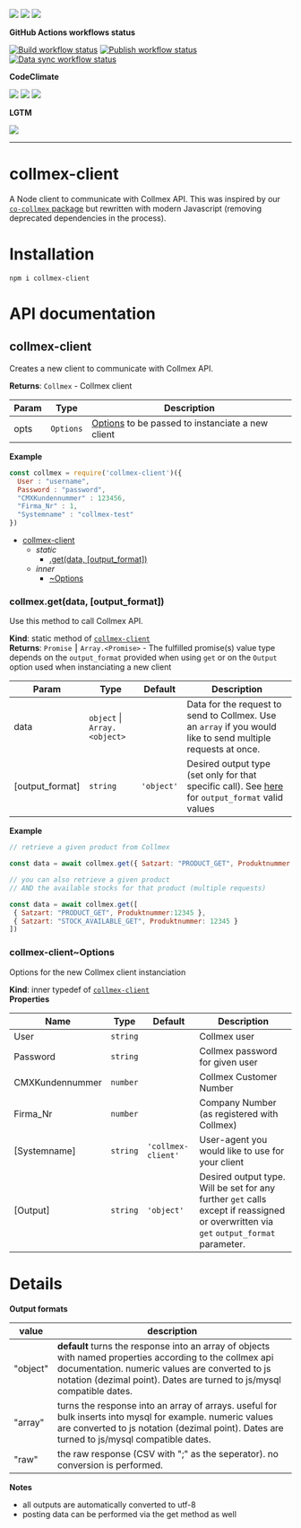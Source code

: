 ![](https://img.shields.io/github/package-json/v/kaskadi/aws-es-client)
![](https://img.shields.io/badge/code--style-standard-blue)
![](https://img.shields.io/github/license/kaskadi/aws-es-client?color=blue)

**GitHub Actions workflows status**

[![Build workflow status](https://img.shields.io/github/workflow/status/kaskadi/collmex-client/build?label=build&logo=mocha)](https://github.com/kaskadi/collmex-client/actions?query=workflow%3Abuild)
[![Publish workflow status](https://img.shields.io/github/workflow/status/kaskadi/collmex-client/publish?label=publish&logo=npm)](https://github.com/kaskadi/collmex-client/actions?query=workflow%3Apublish)
[![Data sync workflow status](https://img.shields.io/github/workflow/status/kaskadi/collmex-client/sync-data?label=sync-data&logo=github-actions)](https://github.com/kaskadi/collmex-client/actions?query=workflow%3Async-data)

**CodeClimate**

[![](https://img.shields.io/codeclimate/maintainability/kaskadi/aws-es-client?label=maintainability&logo=Code%20Climate)](https://codeclimate.com/github/kaskadi/aws-es-client)
[![](https://img.shields.io/codeclimate/tech-debt/kaskadi/aws-es-client?label=technical%20debt&logo=Code%20Climate)](https://codeclimate.com/github/kaskadi/aws-es-client)
[![](https://img.shields.io/codeclimate/coverage/kaskadi/aws-es-client?label=test%20coverage&logo=Code%20Climate)](https://codeclimate.com/github/kaskadi/aws-es-client)

**LGTM**

[![](https://img.shields.io/lgtm/grade/javascript/github/kaskadi/aws-es-client?label=code%20quality&logo=LGTM)](https://lgtm.com/projects/g/kaskadi/aws-es-client/?mode=list&logo=LGTM)

****

# collmex-client

A Node client to communicate with Collmex API. This was inspired by our [`co-collmex` package](https://www.npmjs.com/package/co-collmex) but rewritten with modern Javascript (removing deprecated dependencies in the process).

# Installation

```
npm i collmex-client
```

# API documentation

## collmex-client

Creates a new client to communicate with Collmex API.

**Returns**: `Collmex` - Collmex client  

| Param | Type | Description |
| --- | --- | --- |
| opts | `Options` | [Options] to be passed to instanciate a new client |

**Example**  
```js
const collmex = require('collmex-client')({
  User : "username",
  Password : "password",
  "CMXKundennummer" : 123456,
  "Firma_Nr" : 1,
  "Systemname" : "collmex-test"
})
```

* [collmex-client]
    * _static_
        * [.get(data, \[output_format\])]
    * _inner_
        * [~Options]


### collmex.get(data, \[output_format\])

Use this method to call Collmex API.

**Kind**: static method of [`collmex-client`]  
**Returns**: `Promise` ⎮ `Array.<Promise>` - The fulfilled promise(s) value type depends on the `output_format` provided when using `get` or on the `Output` option used when instanciating a new client  

| Param | Type | Default | Description |
| --- | --- | --- | --- |
| data | `object` \| `Array.<object>` |  | Data for the request to send to Collmex. Use an `array` if you would like to send multiple requests at once. |
| \[output_format\] | `string` | `'object'` | Desired output type (set only for that specific call). See [here] for `output_format` valid values |

**Example**  
```js
// retrieve a given product from Collmex

const data = await collmex.get({ Satzart: "PRODUCT_GET", Produktnummer: 12345 })

// you can also retrieve a given product
// AND the available stocks for that product (multiple requests)

const data = await collmex.get([
 { Satzart: "PRODUCT_GET", Produktnummer:12345 },
 { Satzart: "STOCK_AVAILABLE_GET", Produktnummer: 12345 }
])
```

### collmex-client~Options

Options for the new Collmex client instanciation

**Kind**: inner typedef of [`collmex-client`][1]  
**Properties**

| Name | Type | Default | Description |
| --- | --- | --- | --- |
| User | `string` |  | Collmex user |
| Password | `string` |  | Collmex password for given user |
| CMXKundennummer | `number` |  | Collmex Customer Number |
| Firma_Nr | `number` |  | Company Number (as registered with Collmex) |
| \[Systemname\] | `string` | `'collmex-client'` | User-agent you would like to use for your client |
| \[Output\] | `string` | `'object'` | Desired output type. Will be set for any further `get` calls except if reassigned or overwritten via `get` `output_format` parameter. |

<!-- LINKS -->

[Options]:collmex-client~Options
[collmex-client]:#collmex-client
[~Options]:#collmex-clientoptions
[`collmex-client`]:#collmex-client
[here]:#output-formats
[1]:#collmex-client
[.get(data, \[output_format\])]:#collmexgetdata-output_format

# Details

**Output formats <a name="output-formats"></a>**

| value | description |
| --- | --- |
| "object" | **default** turns the response into an array of objects with named properties according to the collmex api documentation. numeric values are converted to js notation (dezimal point). Dates are turned to js/mysql compatible dates.|
| "array" | turns the response into an array of arrays. useful for bulk inserts into mysql for example. numeric values are converted to js notation (dezimal point). Dates are turned to js/mysql compatible dates.|
| "raw" | the raw response (CSV with ";" as the seperator). no conversion is performed. |

**Notes**

- all outputs are automatically converted to utf-8
- posting data can be performed via the get method as well